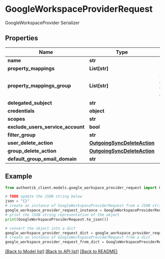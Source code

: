 # GoogleWorkspaceProviderRequest

GoogleWorkspaceProvider Serializer

## Properties

Name | Type | Description | Notes
------------ | ------------- | ------------- | -------------
**name** | **str** |  | 
**property_mappings** | **List[str]** |  | [optional] 
**property_mappings_group** | **List[str]** | Property mappings used for group creation/updating. | [optional] 
**delegated_subject** | **str** |  | 
**credentials** | **object** |  | 
**scopes** | **str** |  | [optional] 
**exclude_users_service_account** | **bool** |  | [optional] 
**filter_group** | **str** |  | [optional] 
**user_delete_action** | [**OutgoingSyncDeleteAction**](OutgoingSyncDeleteAction.md) |  | [optional] 
**group_delete_action** | [**OutgoingSyncDeleteAction**](OutgoingSyncDeleteAction.md) |  | [optional] 
**default_group_email_domain** | **str** |  | 

## Example

```python
from authentik_client.models.google_workspace_provider_request import GoogleWorkspaceProviderRequest

# TODO update the JSON string below
json = "{}"
# create an instance of GoogleWorkspaceProviderRequest from a JSON string
google_workspace_provider_request_instance = GoogleWorkspaceProviderRequest.from_json(json)
# print the JSON string representation of the object
print(GoogleWorkspaceProviderRequest.to_json())

# convert the object into a dict
google_workspace_provider_request_dict = google_workspace_provider_request_instance.to_dict()
# create an instance of GoogleWorkspaceProviderRequest from a dict
google_workspace_provider_request_from_dict = GoogleWorkspaceProviderRequest.from_dict(google_workspace_provider_request_dict)
```
[[Back to Model list]](../README.md#documentation-for-models) [[Back to API list]](../README.md#documentation-for-api-endpoints) [[Back to README]](../README.md)


